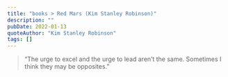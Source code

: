 ```yaml
---
title: "books > Red Mars (Kim Stanley Robinson)"
description: ""
pubDate: 2022-01-13
quoteAuthor: "Kim Stanley Robinson"
tags: []
---
```


> “The urge to excel and the urge to lead aren’t the same. Sometimes I think they may be opposites.”